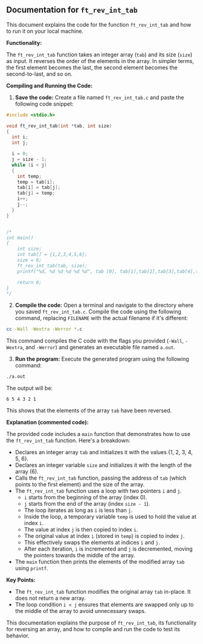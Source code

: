 ## Documentation for `ft_rev_int_tab`

This document explains the code for the function `ft_rev_int_tab` and how to run it on your local machine.

**Functionality:**

The `ft_rev_int_tab` function takes an integer array (`tab`) and its size (`size`) as input. It reverses the order of the elements in the array. In simpler terms, the first element becomes the last, the second element becomes the second-to-last, and so on.

**Compiling and Running the Code:**

1. **Save the code:** Create a file named `ft_rev_int_tab.c` and paste the following code snippet:

```c
#include <stdio.h>

void ft_rev_int_tab(int *tab, int size)
{
  int i;
  int j;

  i = 0;
  j = size - 1;
  while (i < j)
  {
    int temp;
    temp = tab[i];
    tab[i] = tab[j];
    tab[j] = temp;
    i++;
    j--;
  }
}


/*
int main()
{
    int size;
    int tab[] = {1,2,3,4,5,6};
    size = 6;
    ft_rev_int_tab(tab, size);
    printf("%d, %d %d %d %d %d", tab [0], tab[1],tab[2],tab[3],tab[4],tab[5]);

    return 0;
}
*/
```
2. **Compile the code:** Open a terminal and navigate to the directory where you saved `ft_rev_int_tab.c`. Compile the code using the following command, replacing `FILENAME` with the actual filename if it's different:

```bash
cc -Wall -Wextra -Werror *.c
```

This command compiles the C code with the flags you provided (`-Wall`, `-Wextra`, and `-Werror`) and generates an executable file named `a.out`.

3. **Run the program:** Execute the generated program using the following command:

```bash
./a.out
```

The output will be:

```
6 5 4 3 2 1
```

This shows that the elements of the array `tab` have been reversed.

**Explanation (commented code):**

The provided code includes a `main` function that demonstrates how to use the `ft_rev_int_tab` function. Here's a breakdown:

- Declares an integer array `tab` and initializes it with the values {1, 2, 3, 4, 5, 6}.
- Declares an integer variable `size` and initializes it with the length of the array (6).
- Calls the `ft_rev_int_tab` function, passing the address of `tab` (which points to the first element) and the size of the array.
- The `ft_rev_int_tab` function uses a loop with two pointers `i` and `j`.
  - `i` starts from the beginning of the array (index 0).
  - `j` starts from the end of the array (index `size - 1`).
  - The loop iterates as long as `i` is less than `j`.
  - Inside the loop, a temporary variable `temp` is used to hold the value at index `i`.
  - The value at index `j` is then copied to index `i`.
  - The original value at index `i` (stored in `temp`) is copied to index `j`.
  - This effectively swaps the elements at indices `i` and `j`.
  - After each iteration, `i` is incremented and `j` is decremented, moving the pointers towards the middle of the array.
- The `main` function then prints the elements of the modified array `tab` using `printf`.

**Key Points:**

- The `ft_rev_int_tab` function modifies the original array `tab` in-place. It does not return a new array.
- The loop condition `i < j` ensures that elements are swapped only up to the middle of the array to avoid unnecessary swaps.

This documentation explains the purpose of `ft_rev_int_tab`, its functionality for reversing an array, and how to compile and run the code to test its behavior.